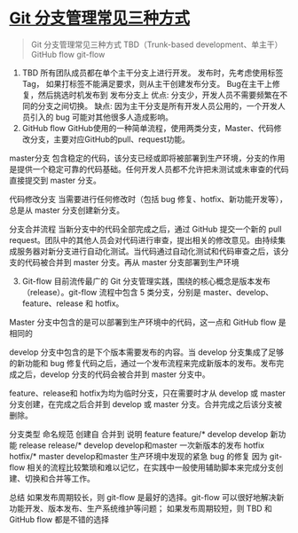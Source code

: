 # [Git 分支管理常见三种方式](https://blog.csdn.net/u011485314/article/details/89915824)

> Git 分支管理常见三种方式
  TBD（Trunk-based development、单主干）
  GitHub flow
  git-flow
1. TBD
所有团队成员都在单个主干分支上进行开发。
发布时，先考虑使用标签 Tag， 如果打标签不能满足要求，则从主干创建发布分支。
Bug在主干上修复，然后挑选时机发布到 发布分支上
优点: 分支少，开发人员不需要频繁在不同的分支之间切换。
缺点: 因为主干分支是所有开发人员公用的，一个开发人员引入的 bug 可能对其他很多人造成影响。
2. GitHub flow
GitHub使用的一种简单流程，使用两类分支，Master、代码修改分支，主要对应GitHub的pull、request功能。

master分支
包含稳定的代码，该分支已经或即将被部署到生产环境，分支的作用是提供一个稳定可靠的代码基础。任何开发人员都不允许把未测试或未审查的代码直接提交到 master 分支。

代码修改分支
当需要进行任何修改时（包括 bug 修复、hotfix、新功能开发等），总是从 master 分支创建新分支。

分支合并流程
当新分支中的代码全部完成之后，通过 GitHub 提交一个新的 pull request。团队中的其他人员会对代码进行审查，提出相关的修改意见。由持续集成服务器对新分支进行自动化测试。当代码通过自动化测试和代码审查之后，该分支的代码被合并到 master 分支。再从 master 分支部署到生产环境

3. Git-flow
目前流传最广的 Git 分支管理实践，围绕的核心概念是版本发布（release）。git-flow 流程中包含 5 类分支，分别是 master、develop、feature、release 和 hotfix。

Master 分支中包含的是可以部署到生产环境中的代码，这一点和 GitHub flow 是相同的

develop 分支中包含的是下个版本需要发布的内容。当 develop 分支集成了足够的新功能和 bug 修复代码之后，通过一个发布流程来完成新版本的发布。发布完成之后，develop 分支的代码会被合并到 master 分支中。

feature、release和 hotfix为均为临时分支，只在需要时才从 develop 或 master 分支创建，在完成之后合并到 develop 或 master 分支。合并完成之后该分支被删除。

分支类型	命名规范	创建自	合并到	说明
feature	feature/*	develop	develop	新功能
release	release/*	develop	develop和master	一次新版本的发布
hotfix	hotfix/*	master	develop和master	生产环境中发现的紧急 bug 的修复
因为 git-flow 相关的流程比较繁琐和难以记忆，在实践中一般使用辅助脚本来完成分支创建、切换和合并等工作。

总结
如果发布周期较长，则 git-flow 是最好的选择。git-flow 可以很好地解决新功能开发、版本发布、生产系统维护等问题；
如果发布周期较短，则 TBD 和 GitHub flow 都是不错的选择
